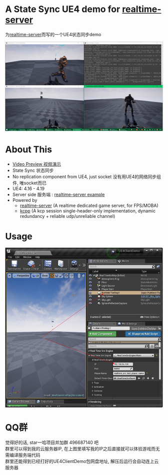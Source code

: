 
 
# A State Sync UE4 demo for [realtime-server](https://github.com/no5ix/realtime-server)


为[realtime-server](https://github.com/no5ix/realtime-server)而写的一个UE4状态同步demo


![UE4DemoScreenshot.png](./img/UE4DemoScreenshot.gif)
<!-- ![UE4DemoScreenshot.png](./img/UE4DemoScreenshot.png) -->



<!-- 

# Download & Play
 
 
- Client : [UE4ClientDemo.exe (Win32)](https://pan.baidu.com/s/1B0pMYls7JVYqEWyKH4gkXg) , just check it out !

- 客户端 : 下载 [UE4ClientDemo.exe (Win32)](https://pan.baidu.com/s/1B0pMYls7JVYqEWyKH4gkXg) 玩一下 !

- Server : A server instance is running on my VPS, so just double click the UE4ClientDemo.exe that will connect to my server automatically, enjoy !

- 服务器 : 我VPS上运行着一个服务器实例, 你只需要双击 UE4ClientDemo.exe , 它就会自动连到服务器啦 

! -->


# About This 



- [Video Preview 视频演示](https://hulinhong.com)
- State Sync 状态同步
- No replication component from UE4, just socket 没有用UE4的网络同步组件, 唯socket而已
- UE4: 4.16 - 4.19
- Server side 服务端 : [realtime-server example](https://github.com/no5ix/realtime-server/tree/master/example/for_ue4_demo)
- Powered by 
    - [realtime-server](https://github.com/no5ix/realtime-server) (A realtime dedicated game server, for FPS/MOBA)
    - [kcpp](https://github.com/no5ix/kcpp) (A kcp session single-header-only implementation, dynamic redundancy + reliable udp/unreliable channel)


# Usage


![UE4DemoUsage.jpg](./img/UE4DemoUsage.jpg)


# QQ群

觉得好的话, star一哈项目并加群 496687140 吧  
群里可以得到我的云服务器IP, 在上图里填写我的IP之后直接就可以体验游戏而无需编译服务端代码  
群里还能得到已经打好的UE4ClientDemo包网盘地址, 解压后运行会自动连上云服务器  